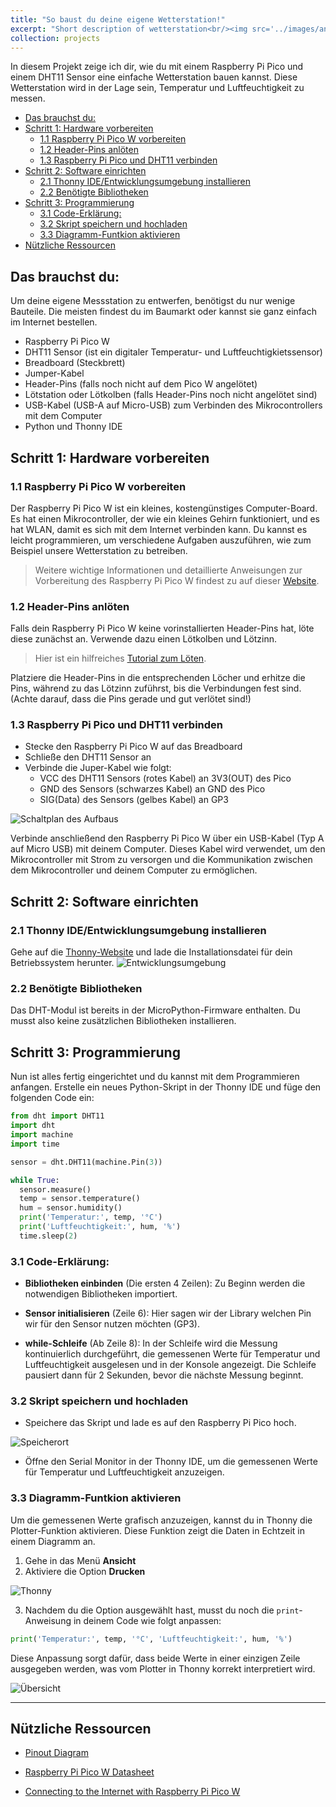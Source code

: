 ```yaml
---
title: "So baust du deine eigene Wetterstation!"
excerpt: "Short description of wetterstation<br/><img src='../images/anemometer.jpg'>"
collection: projects
---
```


<!-- Image source for anemometer
Image by <a href="https://pixabay.com/users/ritae-19628/?utm_source=link-attribution&utm_medium=referral&utm_campaign=image&utm_content=3977718">-Rita-👩‍🍳 und 📷 mit ❤</a> from <a href="https://pixabay.com//?utm_source=link-attribution&utm_medium=referral&utm_campaign=image&utm_content=3977718">Pixabay</a> -->

In diesem Projekt zeige ich dir, wie du mit einem Raspberry Pi Pico und einem DHT11 Sensor eine einfache Wetterstation bauen kannst. Diese Wetterstation wird in der Lage sein, Temperatur und Luftfeuchtigkeit zu messen.

- [Das brauchst du:](#das-brauchst-du)
- [Schritt 1: Hardware vorbereiten](#schritt-1-hardware-vorbereiten)
  - [1.1 Raspberry Pi Pico W vorbereiten](#11-raspberry-pi-pico-w-vorbereiten)
  - [1.2 Header-Pins anlöten](#12-header-pins-anlöten)
  - [1.3 Raspberry Pi Pico und DHT11 verbinden](#13-raspberry-pi-pico-und-dht11-verbinden)
- [Schritt 2: Software einrichten](#schritt-2-software-einrichten)
  - [2.1 Thonny IDE/Entwicklungsumgebung installieren](#21-thonny-ideentwicklungsumgebung-installieren)
  - [2.2 Benötigte Bibliotheken](#22-benötigte-bibliotheken)
- [Schritt 3: Programmierung](#schritt-3-programmierung)
  - [3.1 Code-Erklärung:](#31-code-erklärung)
  - [3.2 Skript speichern und hochladen](#32-skript-speichern-und-hochladen)
  - [3.3 Diagramm-Funtkion aktivieren](#33-diagramm-funtkion-aktivieren)
- [Nützliche Ressourcen](#nützliche-ressourcen)


## Das brauchst du:

Um deine eigene Messstation zu entwerfen, benötigst du nur wenige Bauteile. Die meisten findest du im Baumarkt oder kannst sie ganz einfach im Internet bestellen.

- Raspberry Pi Pico W
- DHT11 Sensor (ist ein digitaler Temperatur- und Luftfeuchtigkietssensor)
- Breadboard (Steckbrett)
- Jumper-Kabel
- Header-Pins (falls noch nicht auf dem Pico W angelötet)
- Lötstation oder Lötkolben (falls Header-Pins noch nicht angelötet sind)
- USB-Kabel (USB-A auf Micro-USB) zum Verbinden des Mikrocontrollers mit dem Computer
- Python und Thonny IDE

## Schritt 1: Hardware vorbereiten

### 1.1 Raspberry Pi Pico W vorbereiten

Der Raspberry Pi Pico W ist ein kleines, kostengünstiges Computer-Board. Es hat einen Mikrocontroller, der wie ein kleines Gehirn funktioniert, und es hat WLAN, damit es sich mit dem Internet verbinden kann. Du kannst es leicht programmieren, um verschiedene Aufgaben auszuführen, wie zum Beispiel unsere Wetterstation zu betreiben.

> Weitere wichtige Informationen und detaillierte Anweisungen zur Vorbereitung des Raspberry Pi Pico W findest zu auf dieser [Website](https://projects.raspberrypi.org/en/projects/get-started-pico-w/1).

### 1.2 Header-Pins anlöten

Falls dein Raspberry Pi Pico W keine vorinstallierten Header-Pins hat, löte diese zunächst an. Verwende dazu einen Lötkolben und Lötzinn. 
> Hier ist ein hilfreiches [Tutorial zum Löten](https://www.youtube.com/watch?v=R11QanPDccs).

Platziere die Header-Pins in die entsprechenden Löcher und erhitze die Pins, während zu das Lötzinn zuführst, bis die Verbindungen fest sind. (Achte darauf, dass die Pins gerade und gut verlötet sind!)

### 1.3 Raspberry Pi Pico und DHT11 verbinden

- Stecke den Raspberry Pi Pico W auf das Breadboard
- Schließe den DHT11 Sensor an
- Verbinde die Juper-Kabel wie folgt:
  - VCC des DHT11 Sensors (rotes Kabel) an 3V3(OUT) des Pico
  - GND des Sensors (schwarzes Kabel) an GND des Pico
  - SIG(Data) des Sensors (gelbes Kabel) an GP3

![Schaltplan des Aufbaus](/images/hardware-pico.png)

Verbinde anschließend den Raspberry Pi Pico W über ein USB-Kabel (Typ A auf Micro USB) mit deinem Computer. Dieses Kabel wird verwendet, um den Mikrocontroller mit Strom zu versorgen und die Kommunikation zwischen dem Mikrocontroller und deinem Computer zu ermöglichen.

## Schritt 2: Software einrichten

### 2.1 Thonny IDE/Entwicklungsumgebung installieren

Gehe auf die [Thonny-Website](https://thonny.org/) und lade die Installationsdatei für dein Betriebssystem herunter.
![Entwicklungsumgebung](/images/thonny-install.png)

### 2.2 Benötigte Bibliotheken

Das DHT-Modul ist bereits in der MicroPython-Firmware enthalten. Du musst also keine zusätzlichen Bibliotheken installieren.

## Schritt 3: Programmierung

Nun ist alles fertig eingerichtet und du kannst mit dem Programmieren anfangen. Erstelle ein neues Python-Skript in der Thonny IDE und füge den folgenden Code ein:

``` py
from dht import DHT11
import dht
import machine
import time

sensor = dht.DHT11(machine.Pin(3))

while True:
  sensor.measure()
  temp = sensor.temperature()
  hum = sensor.humidity()
  print('Temperatur:', temp, '°C')
  print('Luftfeuchtigkeit:', hum, '%')
  time.sleep(2)
```

### 3.1 Code-Erklärung:

- **Bibliotheken einbinden** (Die ersten 4 Zeilen): Zu Beginn werden die notwendigen Bibliotheken importiert.

- **Sensor initialisieren** (Zeile 6): Hier sagen wir der Library welchen Pin wir für den Sensor nutzen möchten (GP3).

- **while-Schleife** (Ab Zeile 8): In der Schleife wird die Messung kontinuierlich durchgeführt, die gemessenen Werte für Temperatur und Luftfeuchtigkeit ausgelesen und in der Konsole angezeigt. Die Schleife pausiert dann für 2 Sekunden, bevor die nächste Messung beginnt.

### 3.2 Skript speichern und hochladen

- Speichere das Skript und lade es auf den Raspberry Pi Pico hoch.

![Speicherort](/images/speicherort-pico.png)

- Öffne den Serial Monitor in der Thonny IDE, um die gemessenen Werte für Temperatur und Luftfeuchtigkeit anzuzeigen. 

### 3.3 Diagramm-Funtkion aktivieren

Um die gemessenen Werte grafisch anzuzeigen, kannst du in Thonny die Plotter-Funktion aktivieren. Diese Funktion zeigt die Daten in Echtzeit in einem Diagramm an.

1. Gehe in das Menü **Ansicht**
2. Aktiviere die Option **Drucken**

![Thonny](/images/thonny-drucken.png)

3. Nachdem du die Option ausgewählt hast, musst du noch die `print`-Anweisung in deinem Code wie folgt anpassen:

``` py
print('Temperatur:', temp, '°C', 'Luftfeuchtigkeit:', hum, '%')
```

Diese Anpassung sorgt dafür, dass beide Werte in einer einzigen Zeile ausgegeben werden, was vom Plotter in Thonny korrekt interpretiert wird.

![Übersicht](/images/thonny-plotter.png)

---
## Nützliche Ressourcen

- [Pinout Diagram](https://datasheets.raspberrypi.com/picow/PicoW-A4-Pinout.pdf?_gl=1*hp6qf5*_ga*MTIzMTI5MzgyOC4xNzE5MDQ1MDIz*_ga_22FD70LWDS*MTcxOTA0NTAyMy4xLjEuMTcxOTA0NTEwMS4wLjAuMA..)

- [Raspberry Pi Pico W Datasheet](https://datasheets.raspberrypi.com/picow/pico-w-datasheet.pdf?_gl=1*on3s79*_ga*MTIzMTI5MzgyOC4xNzE5MDQ1MDIz*_ga_22FD70LWDS*MTcxOTA0NTAyMy4xLjEuMTcxOTA0NTExOS4wLjAuMA..)

- [Connecting to the Internet with Raspberry Pi Pico W](https://datasheets.raspberrypi.com/picow/connecting-to-the-internet-with-pico-w.pdf?_gl=1*on3s79*_ga*MTIzMTI5MzgyOC4xNzE5MDQ1MDIz*_ga_22FD70LWDS*MTcxOTA0NTAyMy4xLjEuMTcxOTA0NTExOS4wLjAuMA..)

